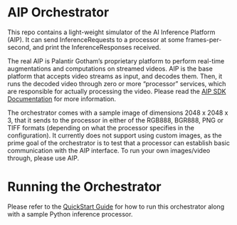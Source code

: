 AIP Orchestrator
================

This repo contains a light-weight simulator of the AI Inference Platform (AIP). It can send InferenceRequests to a processor at some frames-per-second, and print the InferenceResponses received.

The real AIP is Palantir Gotham’s proprietary platform to perform real-time augmentations and computations on streamed videos. AIP is the base platform that accepts video streams as input, and decodes them. Then, it runs the decoded video through zero or more “processor” services, which are responsible for actually processing the video. Please read the [AIP SDK Documentation](https://pages.github.palantir.build/video/aip-sdk/introduction) for more information.

The orchestrator comes with a sample image of dimensions 2048 x 2048 x 3, that it sends to the processor in either of the RGB888, BGR888, PNG or TIFF formats (depending on what the processor specifies in the configuration). It currently does not support using custom images, as the prime goal of the orchestrator is to test that a processor can establish basic communication with the AIP interface. To run your own images/video through, please use AIP.

Running the Orchestrator
========================

Please refer to the [QuickStart Guide](https://pages.github.palantir.build/video/aip-sdk/quickstart) for how to run this orchestrator along with a sample Python inference processor.

